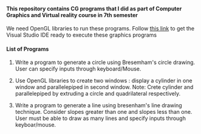 #### This repository contains CG programs that I did as part of Computer Graphics and Virtual reality course in 7th semester

We need OpenGL libraries to run these programs. Follow [this link](https://www.absingh.com/opengl/) to get the Visual Studio IDE ready to execute these graphics programs

#### List of Programs

1. Write a program to generate a circle using Bresemham's circle drawing. User can specify inputs through keyboard/Mouse.

2. Use OpenGL libraries to create two windows : display a cylinder in one window and parallelepiped in second window.
Note: Crete cylinder and parallelepiped by extruding a circle and quadrilateral respectively.

3. Write a program to generate a line using bresenham's line drawing technique. Consider slopes greater than one and slopes less than one. User must be able to draw as many lines and specify inputs through keyboar/mouse.

